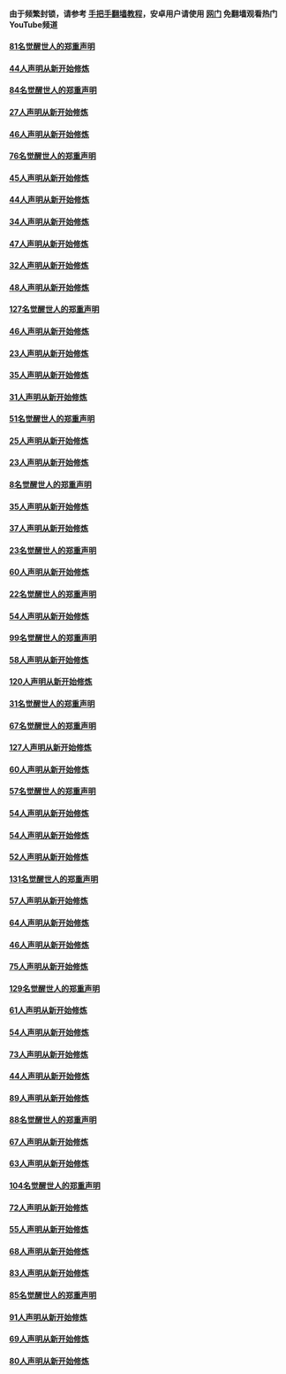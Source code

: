 #### 由于频繁封锁，请参考 [手把手翻墙教程](https://github.com/gfw-breaker/guides/wiki/)，安卓用户请使用 [网门](https://github.com/gfw-breaker/nogfw/blob/master/dl.md?t=03041800) 免翻墙观看热门YouTube频道 

#### [81名觉醒世人的郑重声明](../pages/91/421656.md?t=03041800) 

#### [44人声明从新开始修炼](../pages/91/421544.md?t=03041800) 

#### [84名觉醒世人的郑重声明](../pages/91/421543.md?t=03041800) 

#### [27人声明从新开始修炼](../pages/91/421465.md?t=03041800) 

#### [46人声明从新开始修炼](../pages/91/421454.md?t=03041800) 

#### [76名觉醒世人的郑重声明](../pages/91/421453.md?t=03041800) 

#### [45人声明从新开始修炼](../pages/91/421452.md?t=03041800) 

#### [44人声明从新开始修炼](../pages/91/421422.md?t=03041800) 

#### [34人声明从新开始修炼](../pages/91/421322.md?t=03041800) 

#### [47人声明从新开始修炼](../pages/91/421264.md?t=03041800) 

#### [32人声明从新开始修炼](../pages/91/421225.md?t=03041800) 

#### [48人声明从新开始修炼](../pages/91/421202.md?t=03041800) 

#### [127名觉醒世人的郑重声明](../pages/91/421224.md?t=03041800) 

#### [46人声明从新开始修炼](../pages/91/421203.md?t=03041800) 

#### [23人声明从新开始修炼](../pages/91/421138.md?t=03041800) 

#### [35人声明从新开始修炼](../pages/91/421122.md?t=03041800) 

#### [31人声明从新开始修炼](../pages/91/421081.md?t=03041800) 

#### [51名觉醒世人的郑重声明](../pages/91/421080.md?t=03041800) 

#### [25人声明从新开始修炼](../pages/91/421020.md?t=03041800) 

#### [23人声明从新开始修炼](../pages/91/420884.md?t=03041800) 

#### [8名觉醒世人的郑重声明](../pages/91/420883.md?t=03041800) 

#### [35人声明从新开始修炼](../pages/91/420809.md?t=03041800) 

#### [37人声明从新开始修炼](../pages/91/420766.md?t=03041800) 

#### [23名觉醒世人的郑重声明](../pages/91/420765.md?t=03041800) 

#### [60人声明从新开始修炼](../pages/91/420727.md?t=03041800) 

#### [22名觉醒世人的郑重声明](../pages/91/420726.md?t=03041800) 

#### [54人声明从新开始修炼](../pages/91/420529.md?t=03041800) 

#### [99名觉醒世人的郑重声明](../pages/91/420528.md?t=03041800) 

#### [58人声明从新开始修炼](../pages/91/420198.md?t=03041800) 

#### [120人声明从新开始修炼](../pages/91/420141.md?t=03041800) 

#### [31名觉醒世人的郑重声明](../pages/91/420197.md?t=03041800) 

#### [67名觉醒世人的郑重声明](../pages/91/420140.md?t=03041800) 

#### [127人声明从新开始修炼](../pages/91/420082.md?t=03041800) 

#### [60人声明从新开始修炼](../pages/91/420081.md?t=03041800) 

#### [57名觉醒世人的郑重声明](../pages/91/420080.md?t=03041800) 

#### [54人声明从新开始修炼](../pages/91/419533.md?t=03041800) 

#### [54人声明从新开始修炼](../pages/91/419532.md?t=03041800) 

#### [52人声明从新开始修炼](../pages/91/419531.md?t=03041800) 

#### [131名觉醒世人的郑重声明](../pages/91/419530.md?t=03041800) 

#### [57人声明从新开始修炼](../pages/91/419430.md?t=03041800) 

#### [64人声明从新开始修炼](../pages/91/419429.md?t=03041800) 

#### [46人声明从新开始修炼](../pages/91/419428.md?t=03041800) 

#### [75人声明从新开始修炼](../pages/91/419427.md?t=03041800) 

#### [129名觉醒世人的郑重声明](../pages/91/419426.md?t=03041800) 

#### [61人声明从新开始修炼](../pages/91/419198.md?t=03041800) 

#### [54人声明从新开始修炼](../pages/91/419197.md?t=03041800) 

#### [73人声明从新开始修炼](../pages/91/419196.md?t=03041800) 

#### [44人声明从新开始修炼](../pages/91/419075.md?t=03041800) 

#### [89人声明从新开始修炼](../pages/91/419074.md?t=03041800) 

#### [88名觉醒世人的郑重声明](../pages/91/419195.md?t=03041800) 

#### [67人声明从新开始修炼](../pages/91/419073.md?t=03041800) 

#### [63人声明从新开始修炼](../pages/91/419072.md?t=03041800) 

#### [104名觉醒世人的郑重声明](../pages/91/419071.md?t=03041800) 

#### [72人声明从新开始修炼](../pages/91/418902.md?t=03041800) 

#### [55人声明从新开始修炼](../pages/91/418901.md?t=03041800) 

#### [68人声明从新开始修炼](../pages/91/418900.md?t=03041800) 

#### [83人声明从新开始修炼](../pages/91/418757.md?t=03041800) 

#### [85名觉醒世人的郑重声明](../pages/91/418899.md?t=03041800) 

#### [91人声明从新开始修炼](../pages/91/418756.md?t=03041800) 

#### [69人声明从新开始修炼](../pages/91/418755.md?t=03041800) 

#### [80人声明从新开始修炼](../pages/91/418754.md?t=03041800) 

